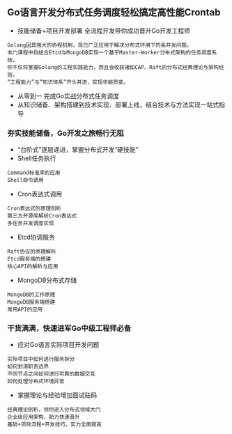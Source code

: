 ## Go语言开发分布式任务调度轻松搞定高性能Crontab 
- 技能储备+项目开发部署 全流程开发带你成功晋升Go开发工程师
```
Golang因其强大的协程机制，现已广泛应用于解决分布式环境下的高并发问题。
本门课程中将结合Etcd与MongoDB实现一个基于Master-Worker分布式架构的任务调度系统。
你不仅将掌握Golang的工程实践能力，而且会收获诸如CAP、Raft的分布式经典理论与架构经验，
”工程能力”与”知识体系”齐头并进，实现华丽质变。 
```
- 从零到一 完成Go实战分布式任务调度
- 从知识储备、架构搭建到技术实现、部署上线，结合技术与方法实现一站式指导

### 夯实技能储备，Go开发之旅畅行无阻
- “台阶式”逐层递进，掌握分布式开发“硬技能”
- Shell任务执行
```
Command标准库的应用
Shell命令调用
```
- Cron表达式调用
```
Cron表达式的原理剖析
第三方开源库解析Cron表达式
多任务并发调度实现
```
- Etcd协调服务
```
Raft协议的原理解析
Etcd服务端的搭建
核心API的解析与应用
```
- MongoDB分布式存储
```
MongoDB的工作原理
MongoDB服务端搭建
常用API的应用
```
### 干货满满，快速进军Go中级工程师必备
- 应对Go语言实际项目开发问题
```
实际项目中如何进行服务拆分
如何划清职责边界
不同节点之间如何进行可靠的数据交互
如何处理分布式环境异常
```
- 掌握理论与经验增加面试砝码
```
经典理论剖析，领你进入分布式领域大门
企业级应用架构，助力快速晋升
基础+项目流程+开发技巧，实力全面提高
```